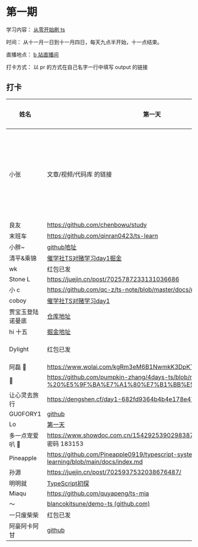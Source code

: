 # 第一期

学习内容： [从零开始刷 ts](https://www.typescriptlang.org/docs/handbook/intro.html)

时间： 从十一月一日到十一月四日，每天九点半开始，十一点结束。

直播地点： [b 站直播间](http://live.bilibili.com/21877310)

打卡方式： 以 pr 的方式在自己名字一行中填写 output 的链接

## 打卡


| 姓名             | 第一天               | 第二天           | 第三天           |
| ---------------- | ----------------------- | ----------------------- | ----------------------- |
| 小张             | 文章/视频/代码库 的链接 | 文章/视频/代码库 的链接 | 文章/视频/代码库 的链接 |
| 良友             | https://github.com/chenbowu/study |                         |                         |
| 末班车           | https://github.com/qinran0423/ts-learn                         |                         |                         |
| 小胖~            | [github地址](https://github.com/bigfatDone/tips/tree/master/typeScript/01)  |                         |                         |
| 清平&乘锦        | [催学社TS对赌学习day1掘金](https://juejin.cn/post/7025890464448380936/) | [催学社TS对赌学习day2掘金](https://juejin.cn/post/7026265499742765086/)                       |                         |                         |
| wk               |     红包已发                    |                         |                         |
| Stone L          |https://juejin.cn/post/7025787233131036686  |                         |                         |
| 小 c             |https://github.com/qc-z/ts-note/blob/master/docs/note1.md                         |                         |                         |
| coboy            | [催学社TS对赌学习day1](https://github.com/amebyte/typescript-study/blob/main/%E5%82%AC%E5%AD%A6%E7%A4%BETS%E5%AF%B9%E8%B5%8C%E5%AD%A6%E4%B9%A0day1.md)                        |                         |                         |
| 贾宝玉登陆诺曼底 | [仓库地址](https://github.com/whylost/learn-typescript)                        |                         |                         |
| hi 十五          | [掘金地址](https://juejin.cn/post/7025933995095359496)                         |                         |                         |
| Dylight          |    红包已发                     |      https://candy-way-e26.notion.site/ts-02-525bf719c27f4ab68e748c7efdc57fcd                |                         |
| 阿磊 🤫          |  https://www.wolai.com/kgRm3eM6B1NwmkK3DpKT5b?theme=dark                         |                         |                         |
| 🎃               | https://github.com/pumpkin-zhang/4days-ts/blob/main/day01%20-%20%E5%9F%BA%E7%A1%80%E7%B1%BB%E5%9E%8B/day1.md                        |                         |                         |
| 让心灵去旅行     |  https://dengshen.cf/day1-682fd9364b4b4e178e476d2fccb81290                       |                         |                         |
| GU0FORY1         | [github](https://github.com/GU0FORY1/Bet)      |                         |                         |
| Lo               | [第一天](https://github.com/LoTwT/ts-study-in-four-days/blob/master/day01/day01.md)                        |                         |                         |
| 多一点宠爱叭 🤗  |  https://www.showdoc.com.cn/1542925390298387/7402822835305926        密码  183153                  |                         |                         |
| Pineapple        | https://github.com/Pineapple0919/typescript-systematic-learning/blob/main/docs/index.md |                         |                         |
| 孙源             | https://juejin.cn/post/7025937532038676487/ |                         |                         |
| 明明就           | [TypeScript初探](https://daybreakfang.github.io/blogs/TypeScript/2021/TypeScript%20%E5%88%9D%E6%8E%A2.html)                        | [TypeScript再探](https://daybreakfang.github.io/blogs/TypeScript/2021/TypeScript%E5%86%8D%E6%8E%A2.html)                        |                         |
| Miaqu            |  https://github.com/quyapeng/ts-mia                       |                         |                         |
| ～               |  [blancokitsune/demo-ts (github.com)](https://github.com/blancokitsune/demo-ts)                       |                         |                         |
| 一只废柴柴        |   红包已发                      |                         |                         |
| 阿豪阿卡阿甘 | [github](https://github.com/yd160513/learn-ts) | | |

